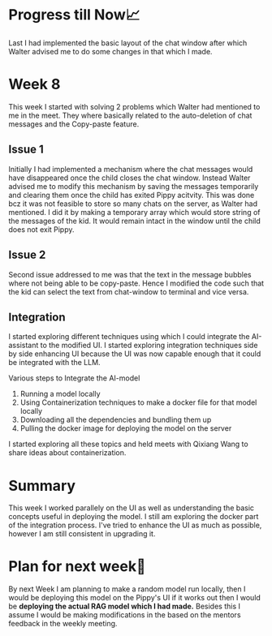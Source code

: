 # Progress till Now📈
Last I had implemented the basic layout of the chat window after which Walter advised me to do some changes in that which I made. 

# Week 8
This week I started with solving 2 problems which Walter had mentioned to me in the meet. They where basically related to the auto-deletion of chat messages and the Copy-paste feature.

## Issue 1
Initially I had implemented a mechanism where the chat messages would have disappeared once the child closes the chat window. Instead Walter advised me to modify this mechanism by saving the messages 
temporarily and clearing them once the child has exited Pippy acitvity. This was done bcz it was not feasible to store so many chats on the server, as Walter had mentioned.
I did it by making a temporary array which would store string of the messages of the kid. It would remain intact in the window until the child does not exit Pippy.

## Issue 2 
Second issue addressed to me was that the text in the message bubbles where not being able to be copy-paste. Hence I modified the code such that the kid can select the text from chat-window to terminal and 
vice versa.

## Integration
I started exploring different techniques using which I could integrate the AI-assistant to the modified UI. I started exploring integration techniques side by side enhancing UI because the UI was now capable enough 
that it could be integrated with the LLM.

Various steps to Integrate the AI-model

1. Running a model locally
2. Using Containerization techniques to make a docker file for that model locally
3. Downloading all the dependencies and bundling them up
4. Pulling the docker image for deploying the model on the server

I started exploring all these topics and held meets with Qixiang Wang to share ideas about containerization.

# Summary
This week I worked parallely on the UI as well as understanding the basic concepts useful in deploying the model. I still am exploring the docker part of the integration process. I've tried to enhance the UI
as much as possible, however I am still consistent in upgrading it.

# Plan for next week📝
By next Week I am planning to make a random model run locally, then I would be deploying this model on the Pippy's UI if it works out then I would be **deploying the actual RAG model which I had made.**
Besides this I assume I would be making modifications in the based on the mentors feedback in the weekly meeting.





